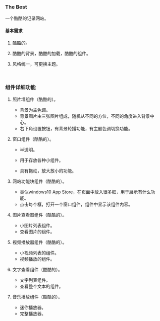 ### The Best

一个酷酷的记录网站。



#### 基本需求

1. 酷酷的。

2. 酷酷的背景，酷酷的加载，酷酷的组件。

3. 风格统一，可更换主题。

   ​





### 组件详细功能

1. 照片墙组件（酷酷的）。
   * 背景为主色调。
   * 背景图片由三张图片组成，随机从不同的方位，不同的角度进入背景中心。
   * 右下角设置按钮，有背景轮播功能，有主题色调切换功能。

2. 窗口组件（酷酷的）。

   * 半透明。


   * 用于存放各种小组件。
   * 具有拖动，放大放小的功能。

3. 网站功能块组件（酷酷的）。

   * 类似windows10 App Store，在页面中放入很多框，用于展示有什么功能。
   * 点击每个框，打开一个窗口组件，组件中显示该组件内容。

4. 图片查看器组件（酷酷的）。
   * 小图片列表组件。
   * 查看图片的组件。

5. 视频播放器组件（酷酷的）。
   * 小视频列表的组件。
   * 视频播放的组件。

6. 文字查看组件（酷酷的）。
   * 文字列表组件。
   * 查看整个文本的组件。

7. 音乐播放组件（酷酷的）。

   * 迷你播放器。
   * 完整播放器。
